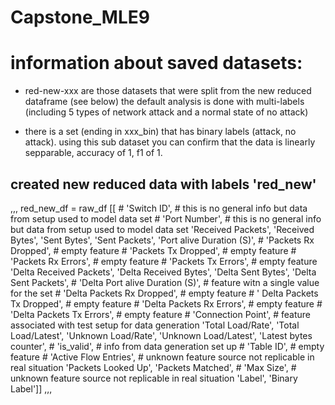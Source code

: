Capstone_MLE9
==============================

# information about saved datasets:

- red-new-xxx are those datasets that were split from the new reduced dataframe (see below)
the default analysis is done with multi-labels (including 5 types of network attack and a normal state of no attack)

- there is a set (ending in xxx_bin) that has binary labels (attack, no attack).  using this sub dataset you can confirm that the data is linearly sepparable, accuracy of 1, f1 of 1.


## created new reduced data with labels 'red_new'
,,,
red_new_df = 
             raw_df
                    [[  # 'Switch ID',           # this is no general info but data from setup used to model data set
                        # 'Port Number',         # this is no general info but data from setup used to model data set
                        'Received Packets', 
                        'Received Bytes', 
                        'Sent Bytes', 
                        'Sent Packets', 
                        'Port alive Duration (S)',
                        # 'Packets Rx Dropped',  # empty feature
                        # 'Packets Tx Dropped',  # empty feature
                        # 'Packets Rx Errors',   # empty feature
                        # 'Packets Tx Errors',   # empty feature
                        'Delta Received Packets', 
                        'Delta Received Bytes',
                        'Delta Sent Bytes', 
                        'Delta Sent Packets',
                        # 'Delta Port alive Duration (S)',  # feature witn a single value for the set 
                        # 'Delta Packets Rx Dropped',       # empty feature
                        # ' Delta Packets Tx Dropped',      # empty feature
                        # 'Delta Packets Rx Errors',        # empty feature
                        # 'Delta Packets Tx Errors',        # empty feature
                        # 'Connection Point',               # feature associated with test setup for data generation
                        'Total Load/Rate',
                        'Total Load/Latest', 
                        'Unknown Load/Rate', 
                        'Unknown Load/Latest',
                        'Latest bytes counter', 
                        # 'is_valid',                        # info from data generation set up
                        # 'Table ID',                        # empty feature
                        # 'Active Flow Entries',             # unknown feature source not replicable in real situation
                        'Packets Looked Up', 
                        'Packets Matched', 
                        # 'Max Size',                         # unknown feature source not replicable in real situation
                        'Label',
                        'Binary Label']]
                        ,,,



                      